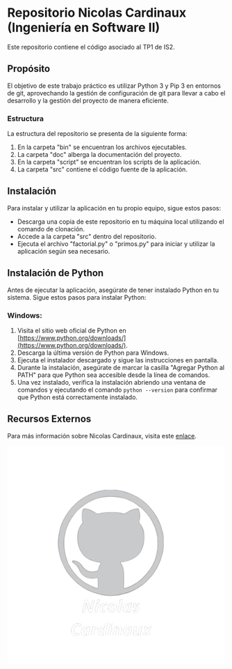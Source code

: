 

# Repositorio Nicolas Cardinaux (Ingeniería en Software II)

Este repositorio contiene el código asociado al TP1 de IS2.

## Propósito

El objetivo de este trabajo práctico es utilizar Python 3 y Pip 3 en entornos de git, aprovechando la gestión de configuración de git para llevar a cabo el desarrollo y la gestión del proyecto de manera eficiente.

### Estructura

La estructura del repositorio se presenta de la siguiente forma:

1. En la carpeta "bin" se encuentran los archivos ejecutables.
2. La carpeta "doc" alberga la documentación del proyecto.
3. En la carpeta "script" se encuentran los scripts de la aplicación.
4. La carpeta "src" contiene el código fuente de la aplicación.

## Instalación

Para instalar y utilizar la aplicación en tu propio equipo, sigue estos pasos:

- Descarga una copia de este repositorio en tu máquina local utilizando el comando de clonación.
- Accede a la carpeta "src" dentro del repositorio.
- Ejecuta el archivo "factorial.py" o "primos.py" para iniciar y utilizar la aplicación según sea necesario.

## Instalación de Python

Antes de ejecutar la aplicación, asegúrate de tener instalado Python en tu sistema. Sigue estos pasos para instalar Python:

### Windows:

1. Visita el sitio web oficial de Python en [https://www.python.org/downloads/](https://www.python.org/downloads/).
2. Descarga la última versión de Python para Windows.
3. Ejecuta el instalador descargado y sigue las instrucciones en pantalla.
4. Durante la instalación, asegúrate de marcar la casilla "Agregar Python al PATH" para que Python sea accesible desde la línea de comandos.
5. Una vez instalado, verifica la instalación abriendo una ventana de comandos y ejecutando el comando `python --version` para confirmar que Python está correctamente instalado.

## Recursos Externos

Para más información sobre Nicolas Cardinaux, visita este [enlace](https://nicolascardinaux.github.io/).

![Nicolas Cardinaux](Nicolas_Cardinaux.png)
